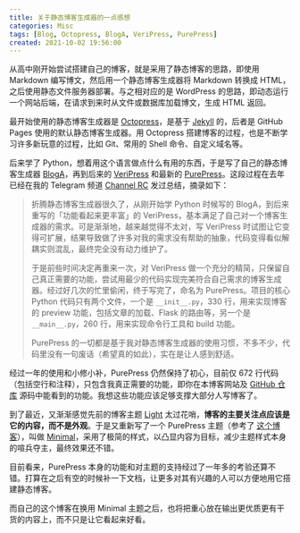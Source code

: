 ```yaml
---
title: 关于静态博客生成器的一点感想
categories: Misc
tags: [Blog, Octopress, BlogA, VeriPress, PurePress]
created: 2021-10-02 19:56:00
---
```


从高中刚开始尝试搭建自己的博客，就是采用了静态博客的思路，即使用 Markdown 编写博文，然后用一个静态博客生成器将 Markdown 转换成 HTML，之后使用静态文件服务器部署。与之相对应的是 WordPress 的思路，即动态运行一个网站后端，在请求到来时从文件或数据库加载博文，生成 HTML 返回。

最开始使用的静态博客生成器是 [Octopress](http://octopress.org)，是基于 [Jekyll](https://jekyllrb.com) 的，后者是 GitHub Pages 使用的默认静态博客生成器。用 Octopress 搭建博客的过程，也是不断学习许多新玩意的过程，比如 Git、常用的 Shell 命令、自定义域名等。

后来学了 Python，想着用这个语言做点什么有用的东西，于是写了自己的静态博客生成器 [BlogA](https://github.com/verilab/blog-a)，再到后来的 [VeriPress](https://github.com/verilab/veripress) 和最新的 [PurePress](https://github.com/verilab/purepress)。这段过程在去年已经在我的 Telegram 频道 [Channel RC](https://t.me/channel_rc) 发过总结，摘录如下：

> 折腾静态博客生成器很久了，从刚开始学 Python 时候写的 BlogA，到后来重写的「功能看起来更丰富」的 VeriPress，基本满足了自己对一个博客生成器的需求。可是渐渐地，越来越觉得不太对，写 VeriPress 时试图让它变得可扩展，结果导致做了许多对我的需求没有帮助的抽象，代码变得看似解耦实则混乱，最终完全没有动力维护了。
>
> 于是前些时间决定再重来一次，对 VeriPress 做一个充分的精简，只保留自己真正需要的功能，尝试用最少的代码实现完美符合自己需求的博客生成器。经过好几次的忙里偷闲，终于写完了，命名为 PurePress。项目的核心 Python 代码只有两个文件，一个是 `__init__.py`，330 行，用来实现博客的 preview 功能，包括文章的加载、Flask 的路由等，另一个是 `__main__.py`，260 行，用来实现命令行工具和 build 功能。
>
> PurePress 的一切都是基于我对静态博客生成器的使用习惯，不多不少，代码里没有一句废话（希望真的如此），实在是让人感到舒适。

经过一年的使用和小修小补，PurePress 仍然保持了初心，目前仅 672 行代码（包括空行和注释），只包含我真正需要的功能，即你在本博客网站及 [GitHub 仓库](https://github.com/richardchien/blog) 源码中能看到的功能。我想这些功能应该足够支撑大部分人写博客了。

到了最近，又渐渐感觉先前的博客主题 [Light](https://github.com/verilab/purepress-theme-light) 太过花哨，**博客的主要关注点应该是它的内容，而不是外观**。于是又重新写了一个 PurePress 主题（参考了 [这个博客](https://steveklabnik.com)），叫做 [Minimal](https://github.com/verilab/purepress-theme-minimal)，采用了极简的样式，以凸显内容为目标，减少主题样式本身的喧兵夺主，最终效果还不错。

目前看来，PurePress 本身的功能和对主题的支持经过了一年多的考验还算不错。打算在之后有空的时候补一下文档，让更多对其有兴趣的人可以方便地用它搭建静态博客。

而自己的这个博客在换用 Minimal 主题之后，也将把重心放在输出更优质更有干货的内容上，而不只是让它看起来好看。
